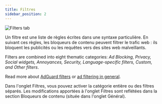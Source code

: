 ```yaml
---
title: Filtres
sidebar_position: 2
---
```


![Filters tab](https://cdn.adtidy.org/public/Adguard/Blog/AG_for_Safari_in-depth_review/Filters.png)

Un filtre est une liste de règles écrites dans une syntaxe particulière. En suivant ces règles, les bloqueurs de contenu peuvent filtrer le trafic web : ils bloquent les publicités ou les requêtes vers des sites web malveillants.

Filters are combined into eight thematic categories: _Ad Blocking, Privacy, Social widgets, Annoyances, Security, Language-specific filters, Custom, and Other filters_.

Read more about [AdGuard filters](/general/ad-filtering/adguard-filters) or [ad filtering in general](/general/ad-filtering/how-ad-blocking-works).

Dans l'onglet Filtres, vous pouvez activer la catégorie entière ou des filtres séparés. Les modifications apportées à l'onglet Filtres sont reflétées dans la section Bloqueurs de contenu (située dans l'onglet Général).

